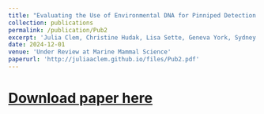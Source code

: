 ```yaml
---
title: "Evaluating the Use of Environmental DNA for Pinniped Detection and Population Genetics at Haulout Sites"
collection: publications
permalink: /publication/Pub2
excerpt: 'Julia Clem, Christine Hudak, Lisa Sette, Geneva York, Sydney Jackson, Michael Kinnison, and Kristina Cammen'
date: 2024-12-01
venue: 'Under Review at Marine Mammal Science'
paperurl: 'http://juliaaclem.github.io/files/Pub2.pdf'
---
```


# [Download paper here](http://juliaaclem.github.io/files/Pub1.pdf)

